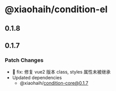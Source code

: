 # @xiaohaih/condition-el

## 0.1.8

## 0.1.7

### Patch Changes

- :bug: fix: 修复 vue2 版本 class, styles 属性未被继承
- Updated dependencies
  - @xiaohaih/condition-core@0.1.7
